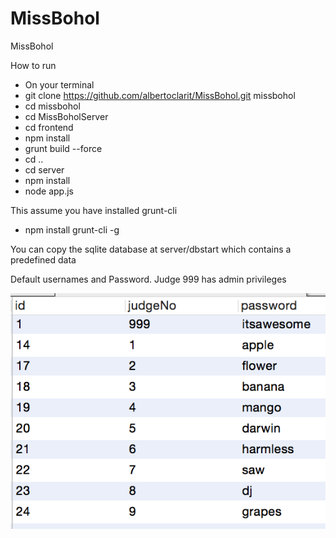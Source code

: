 MissBohol
=========

MissBohol


How to run
- On your terminal
- git clone https://github.com/albertoclarit/MissBohol.git  missbohol
- cd missbohol
- cd MissBoholServer
- cd frontend
- npm install
- grunt build --force
- cd ..
- cd server
- npm install
- node app.js


This assume you have installed grunt-cli
- npm install grunt-cli -g

You can copy the sqlite database at server/dbstart which contains a predefined data

Default usernames and Password. Judge 999 has admin privileges


![alt text](users.png "Users")